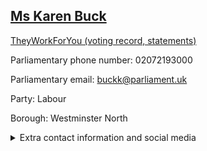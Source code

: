 ## <a href="https://members.parliament.uk/member/199/contact">Ms Karen Buck</a>

<a href="https://www.theyworkforyou.com/mp/10075/karen_buck/westminster_north">TheyWorkForYou (voting record, statements)</a> 

Parliamentary phone number: 02072193000 

Parliamentary email: buckk@parliament.uk 

Party: Labour 

Borough: Westminster North 

<details><summary>Extra contact information and social media</summary> 
<li>Website: http://www.karenbuck.org.uk/</li>
<li>Twitter: https://twitter.com/KarenPBuckMP</li>
<li>Constituency office phone number: 02089687999</li>
<li>Constituency office email: buckk@parliament.uk</li>
<li>Facebook:</li>
<li>Instagram:</li>
<li>Youtube:</li>
<li>Linkedin:</li>
<li>Government department phone number:</li>
<li>Government department email:</li>
<li>Threads:</li>
<li>Party office phone number:</li>
<li>Party office email:</li>
<li>Tiktok:</li>
</details>